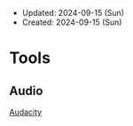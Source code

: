 * Updated: 2024-09-15 (Sun)
* Created: 2024-09-15 (Sun)

# Tools

## Audio
[Audacity](audacity/README.md)
